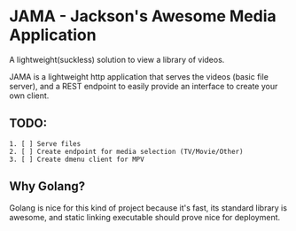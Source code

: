 # JAMA - Jackson's Awesome Media Application
A lightweight(suckless) solution to view a library of videos.

JAMA is a lightweight http application that serves the videos (basic file server), and a REST endpoint to easily provide an interface to create your own client.

## TODO:
    1. [ ] Serve files
    2. [ ] Create endpoint for media selection (TV/Movie/Other)
    3. [ ] Create dmenu client for MPV

## Why Golang?
Golang is nice for this kind of project because it's fast, its standard library is awesome, and static linking executable should prove nice for deployment.
